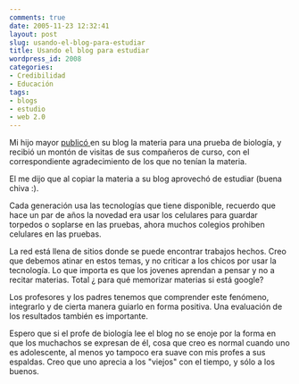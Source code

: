 ```yaml
---
comments: true
date: 2005-11-23 12:32:41
layout: post
slug: usando-el-blog-para-estudiar
title: Usando el blog para estudiar
wordpress_id: 2008
categories:
- Credibilidad
- Educación
tags:
- blogs
- estudio
- web 2.0
---
```


Mi hijo mayor [publicó ](http://web.archive.org/web/20090426080916/http://www.thefinaldestiny.com/d3ne/?p=21) en su blog la materia para una prueba de biología, y recibió un montón de visitas de sus compañeros de curso, con el correspondiente agradecimiento de los que no tenían la materia.

El me dijo que al copiar la materia a su blog aprovechó de estudiar (buena chiva :).

Cada generación usa las tecnologías que tiene disponible, recuerdo que hace un par de años la novedad era usar los celulares para guardar torpedos o soplarse en las pruebas, ahora muchos colegios prohiben celulares en las pruebas.

La red está llena de sitios donde se puede encontrar trabajos hechos. Creo que debemos atinar en estos temas, y no criticar a los chicos por usar la tecnología. Lo que importa es que los jovenes aprendan a pensar y no a recitar materias. Total ¿ para qué memorizar materias si está google?

Los profesores y los padres tenemos que comprender este fenómeno, integrarlo y de cierta manera guiarlo en forma positiva. Una evaluación de los resultados también es importante.

Espero que si el profe de biología lee el blog no se enoje por la forma en que los muchachos se expresan de él, cosa que creo es normal cuando uno es adolescente, al menos yo tampoco era suave con mis profes a sus espaldas. Creo que uno aprecia a los "viejos" con el tiempo, y sólo a los buenos.


